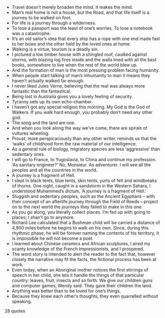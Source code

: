  - Travel doesn’t merely broaden the mind. It makes the mind.
 - Man’s real home is not a house, but the Road, and that life itself is a journey to be walked on foot.
 - For life is a journey through a wilderness.
 - To lose a passport was the least of one’s worries. To lose a notebook was a catastrophe.
 - It’s an old sailor’s idea that every ship has a rope with one end made fast to her bows and the other held by the loved ones at home.
 - Walking is a virtue, tourism is a deadly sin.
 - I pictured a low timber house with a shingled roof, caulked against storms, with blazing log fires inside and the walls lined with all the best books, somewhere to live when the rest of the world blew up.
 - And the formation of man is the most pressing problem facing humanity.
 - When people start talking of man’s inhumanity to man it means they haven’t actually walked far enough.
 - I never liked Jules Verne, believing that the real was always more fantastic than the fantastical.
 - Being lost in Australia gives you a lovely feeling of security.
 - Tyranny sets up its own echo-chamber.
 - I haven’t got any special religion this morning. My God is the God of Walkers. If you walk hard enough, you probably don’t need any other god.
 - The song and the land are one.
 - And when you look along the way we’ve come, there are spirals of vultures wheeling.
 - Proust, more perspicaciously than any other writer, reminds us that the ‘walks’ of childhood form the raw material of our intelligence.
 - As a general rule of biology, migratory species are less ‘aggressive’ than sedentary ones.
 - I will go to France, to Yugoslavia, to China and continue my profession. ‘As sanitary engineer?’ No, Monsieur. As adventurer. I will see all the peoples and all the countries in the world.
 - A journey is a fragment of Hell.
 - I slept in black tents, blue tents, skin tents, yurts of felt and windbreaks of thorns. One night, caught in a sandstorm in the Western Sahara, I understood Muhammed’s dictum, ‘A journey is a fragment of Hell.’
 - Sluggish and sedentary peoples, such as the Ancient Egyptians – with their concept of an afterlife journey through the Field of Reeds – project on to the next world the journeys they failed to make in this one.
 - As you go along, you literally collect places. I’m fed up with going to places; I shan’t go to anymore.
 - Richard Lee calculated that a Bushman child will be carried a distance of 4,900 miles before he begins to walk on his own. Since, during this rhythmic phase, he will be forever naming the contents of his territory, it is impossible he will not become a poet.
 - I learned about Chinese ceramics and African sculptures, I aired my scanty knowledge of the French Impressionists, and I prospered.
 - The word story is intended to alert the reader to the fact that, however closely the narrative may fit the facts, the fictional process has been at work.
 - Even today, when an Aboriginal mother notices the first stirrings of speech in her child, she lets it handle the things of that particular country: leaves, fruit, insects and so forth. We give our children guns and computer games, Wendy said. They gave their children the land.
 - Anything was better than to be loved for one’s things.
 - Because they knew each other’s thoughts, they even quarrelled without speaking.

28 quotes